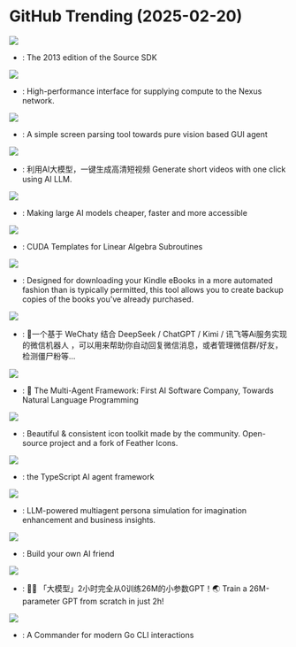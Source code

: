 # GitHub Trending (2025-02-20)

![](https://img.shields.io/badge/C%2B%2B-New%20921-green?style=flat-square&logo=appveyor)
- [](https://github.comundefined): The 2013 edition of the Source SDK

![](https://img.shields.io/badge/Rust-New%2028-green?style=flat-square&logo=appveyor)
- [](https://github.comundefined): High-performance interface for supplying compute to the Nexus network.

![](https://img.shields.io/badge/Jupyter%20Notebook-New%201-green?style=flat-square&logo=appveyor)
- [](https://github.comundefined): A simple screen parsing tool towards pure vision based GUI agent

![](https://img.shields.io/badge/Python-New%20475-green?style=flat-square&logo=appveyor)
- [](https://github.comundefined): 利用AI大模型，一键生成高清短视频 Generate short videos with one click using AI LLM.

![](https://img.shields.io/badge/Python-New%20264-green?style=flat-square&logo=appveyor)
- [](https://github.comundefined): Making large AI models cheaper, faster and more accessible

![](https://img.shields.io/badge/C%2B%2B-New%2027-green?style=flat-square&logo=appveyor)
- [](https://github.comundefined): CUDA Templates for Linear Algebra Subroutines

![](https://img.shields.io/badge/TypeScript-New%20108-green?style=flat-square&logo=appveyor)
- [](https://github.comundefined): Designed for downloading your Kindle eBooks in a more automated fashion than is typically permitted, this tool allows you to create backup copies of the books you've already purchased.

![](https://img.shields.io/badge/JavaScript-New%2048-green?style=flat-square&logo=appveyor)
- [](https://github.comundefined): 🤖一个基于 WeChaty 结合 DeepSeek / ChatGPT / Kimi / 讯飞等Ai服务实现的微信机器人 ，可以用来帮助你自动回复微信消息，或者管理微信群/好友，检测僵尸粉等...

![](https://img.shields.io/badge/Python-New%20236-green?style=flat-square&logo=appveyor)
- [](https://github.comundefined): 🌟 The Multi-Agent Framework: First AI Software Company, Towards Natural Language Programming

![](https://img.shields.io/badge/JavaScript-New%20316-green?style=flat-square&logo=appveyor)
- [](https://github.comundefined): Beautiful & consistent icon toolkit made by the community. Open-source project and a fork of Feather Icons.

![](https://img.shields.io/badge/TypeScript-New%20748-green?style=flat-square&logo=appveyor)
- [](https://github.comundefined): the TypeScript AI agent framework

![](https://img.shields.io/badge/Python-New%2036-green?style=flat-square&logo=appveyor)
- [](https://github.comundefined): LLM-powered multiagent persona simulation for imagination enhancement and business insights.

![](https://img.shields.io/badge/C%2B%2B-New%20187-green?style=flat-square&logo=appveyor)
- [](https://github.comundefined): Build your own AI friend

![](https://img.shields.io/badge/Python-New%20501-green?style=flat-square&logo=appveyor)
- [](https://github.comundefined): 🚀🚀 「大模型」2小时完全从0训练26M的小参数GPT！🌏 Train a 26M-parameter GPT from scratch in just 2h!

![](https://img.shields.io/badge/Go-New%2074-green?style=flat-square&logo=appveyor)
- [](https://github.comundefined): A Commander for modern Go CLI interactions

